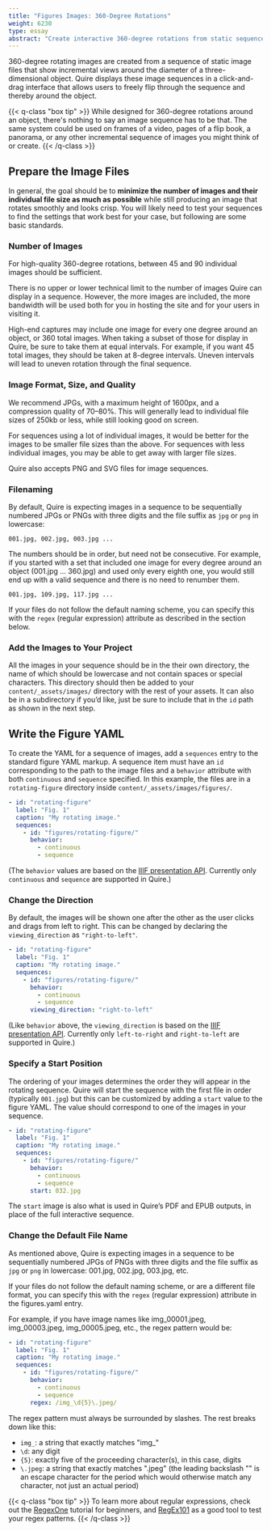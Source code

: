 ```yaml
---
title: "Figures Images: 360-Degree Rotations"
weight: 6230
type: essay
abstract: "Create interactive 360-degree rotations from static sequences of images"
---
```


360-degree rotating images are created from a sequence of static image files that show incremental views around the diameter of a three-dimensional object. Quire displays these image sequences in a click-and-drag interface that allows users to freely flip through the sequence and thereby around the object.

{{< q-class "box tip" >}}
While designed for 360-degree rotations around an object, there's nothing to say an image sequence has to be that. The same system could be used on frames of a video, pages of a flip book, a panorama, or any other incremental sequence of images you might think of or create.
{{< /q-class >}}

## Prepare the Image Files

In general, the goal should be to **minimize the number of images and their individual file size as much as possible** while still producing an image that rotates smoothly and looks crisp. You will likely need to test your sequences to find the settings that work best for your case, but following are some basic standards.

### Number of Images

For high-quality 360-degree rotations, between 45 and 90 individual images should be sufficient. 

There is no upper or lower technical limit to the number of images Quire can display in a sequence. However, the more images are included, the more bandwidth will be used both for you in hosting the site and for your users in visiting it. 

High-end captures may include one image for every one degree around an object, or 360 total images. When taking a subset of those for display in Quire, be sure to take them at equal intervals. For example, if you want 45 total images, they should be taken at 8-degree intervals. Uneven intervals will lead to uneven rotation through the final sequence.

### Image Format, Size, and Quality

We recommend JPGs, with a maximum height of 1600px, and a compression quality of 70–80%. This will generally lead to individual file sizes of 250kb or less, while still looking good on screen.

For sequences using a lot of individual images, it would be better for the images to be smaller file sizes than the above. For sequences with less individual images, you may be able to get away with larger file sizes.

Quire also accepts PNG and SVG files for image sequences.

### Filenaming

By default, Quire is expecting images in a sequence to be sequentially numbered JPGs or PNGs with three digits and the file suffix as `jpg` or `png` in lowercase: 

```
001.jpg, 002.jpg, 003.jpg ...
```

The numbers should be in order, but need not be consecutive. For example, if you started with a set that included one image for every degree around an object (001.jpg ... 360.jpg) and used only every eighth one, you would still end up with a valid sequence and there is no need to renumber them.

```
001.jpg, 109.jpg, 117.jpg ...
```

If your files do not follow the default naming scheme, you can specify this with the `regex` (regular expression) attribute as described in the section below.

### Add the Images to Your Project

All the images in your sequence should be in the their own directory, the name of which should be lowercase and not contain spaces or special characters. This directory should then be added to your `content/_assets/images/` directory with the rest of your assets. It can also be in a subdirectory if you’d like, just be sure to include that in the `id` path as shown in the next step.

## Write the Figure YAML

To create the YAML for a sequence of images, add a `sequences` entry to the standard figure YAML markup. A sequence item must have an `id` corresponding to the path to the image files and a `behavior` attribute with both `continuous` and `sequence` specified. In this example, the files are in a `rotating-figure` directory inside `content/_assets/images/figures/`.

```yaml
- id: "rotating-figure"
  label: "Fig. 1"
  caption: "My rotating image."
  sequences:
    - id: "figures/rotating-figure/"
      behavior:
        - continuous
        - sequence
```

(The `behavior` values are based on the [IIIF presentation API](https://iiif.io/api/presentation/3.0/#behavior). Currently only `continuous` and `sequence` are supported in Quire.)

### Change the Direction

By default, the images will be shown one after the other as the user clicks and drags from left to right. This can be changed by declaring the `viewing_direction` as `"right-to-left"`.

```yaml
- id: "rotating-figure"
  label: "Fig. 1"
  caption: "My rotating image."
  sequences:
    - id: "figures/rotating-figure/"
      behavior:
        - continuous
        - sequence
      viewing_direction: "right-to-left"
```

(Like `behavior` above, the `viewing_direction` is based on the [IIIF presentation API](https://iiif.io/api/presentation/3.0/#viewingdirection). Currently only `left-to-right` and `right-to-left` are supported in Quire.)

### Specify a Start Position

The ordering of your images determines the order they will appear in the rotating sequence. Quire will start the sequence with the first file in order (typically `001.jpg`) but this can be customized by adding a `start` value to the figure YAML. The value should correspond to one of the images in your sequence.

```yaml
- id: "rotating-figure"
  label: "Fig. 1"
  caption: "My rotating image."
  sequences:
    - id: "figures/rotating-figure/"
      behavior:
        - continuous
        - sequence
      start: 032.jpg
```

The `start` image is also what is used in Quire’s PDF and EPUB outputs, in place of the full interactive sequence.

### Change the Default File Name

As mentioned above, Quire is expecting images in a sequence to be sequentially numbered JPGs of PNGs with three digits and the file suffix as `jpg` or `png` in lowercase: 001.jpg, 002.jpg, 003.jpg, etc. 

If your files do not follow the default naming scheme, or are a different file format, you can specify this with the `regex` (regular expression) attribute in the figures.yaml entry.

For example, if you have image names like img_00001.jpeg, img_00003.jpeg, img_00005.jpeg, etc., the regex pattern would be:

```yaml
- id: "rotating-figure"
  label: "Fig. 1"
  caption: "My rotating image."
  sequences:
    - id: "figures/rotating-figure/"
      behavior:
        - continuous
        - sequence
      regex: /img_\d{5}\.jpeg/
```

The regex pattern must always be surrounded by slashes. The rest breaks down like this:

- `img_`: a string that exactly matches "img_"
- `\d`: any digit
- `{5}`: exactly five of the proceeding character(s), in this case, digits
-  `\.jpeg`: a string that exactly matches ".jpeg" (the leading backslash "\" is an escape character for the period which would otherwise match any character, not just an actual period)

{{< q-class "box tip" >}}
To learn more about regular expressions, check out the [RegexOne](https://regexone.com/) tutorial for beginners, and [RegEx101](https://regex101.com/) as a good tool to test your regex patterns.
{{< /q-class >}}
